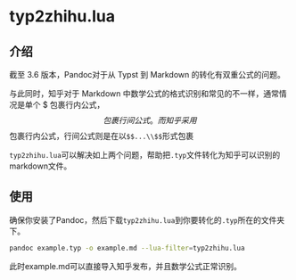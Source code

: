 # typ2zhihu.lua
## 介绍
截至 3.6 版本，Pandoc对于从 Typst 到 Markdown 的转化有双重公式的问题。

与此同时，知乎对于 Markdown 中数学公式的格式识别和常见的不一样，通常情况是单个 $ 包裹行内公式，$$ 包裹行间公式。而知乎采用 $$ 包裹行内公式，行间公式则是在以`$$...\\$$`形式包裹

`typ2zhihu.lua`可以解决如上两个问题，帮助把`.typ`文件转化为知乎可以识别的markdown文件。
## 使用
确保你安装了Pandoc，然后下载`typ2zhihu.lua`到你要转化的`.typ`所在的文件夹下。
```bash
pandoc example.typ -o example.md --lua-filter=typ2zhihu.lua
```
此时example.md可以直接导入知乎发布，并且数学公式正常识别。
